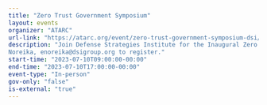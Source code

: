 ```yaml
---
title: "Zero Trust Government Symposium"
layout: events
organizer: "ATARC"
url-link: "https://atarc.org/event/zero-trust-government-symposium-dsi/"
description: "Join Defense Strategies Institute for the Inaugural Zero Trust Government Symposium this July 19- 20 in National Harbor, MD to ask questions, and share your own insights and perspectives to CISOs, CIOs, Network Architects, and other Senior Leaders on the current status of Zero Trust across the Federal Government and the DoD. For more info and to register, please visit: https://zerotrust.dsigroup.org/. Active military and government receive complimentary registration. Email Erica
Noreika, enoreika@dsigroup.org to register."
start-time: "2023-07-10T09:00:00-00:00"
end-time: "2023-07-10T17:00:00-00:00"
event-type: "In-person"
gov-only: "false"
is-external: "true"
---
```

